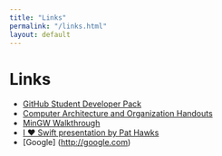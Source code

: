 ```yaml
---
title: "Links"
permalink: "/links.html"
layout: default
---
```


# Links

 * [GitHub Student Developer Pack](https://education.github.com/pack)
 * [Computer Architecture and Organization Handouts](https://github.com/pathawks/Computer-Architecture-and-Organization)
 * [MinGW Walkthrough](https://github.com/AICSC/Walkthrough/blob/master/MinGW/win8.md)
 * [I ♥︎ Swift presentation by Pat Hawks](https://youtu.be/OXfF69MGuDM)
 * [Google] (http://google.com)
